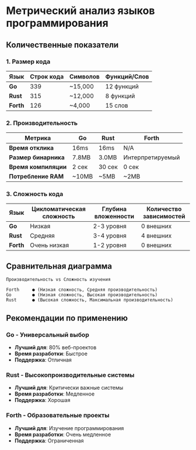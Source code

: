 # Метрический анализ языков программирования

## Количественные показатели

### 1. Размер кода

| Язык | Строк кода | Символов | Функций/Слов |
|------|------------|----------|--------------|
| **Go** | 339 | ~15,000 | 12 функций |
| **Rust** | 315 | ~12,000 | 8 функций |
| **Forth** | 126 | ~4,000 | 15 слов |

### 2. Производительность

| Метрика | Go | Rust | Forth |
|---------|----|----- |-------|
| **Время отклика** | 16ms | 16ms | N/A |
| **Размер бинарника** | 7.8MB | 3.0MB | Интерпретируемый |
| **Время компиляции** | 2 сек | 30 сек | 0 сек |
| **Потребление RAM** | ~10MB | ~5MB | ~2MB |

### 3. Сложность кода

| Язык | Цикломатическая сложность | Глубина вложенности | Количество зависимостей |
|------|---------------------------|---------------------|------------------------|
| **Go** | Низкая | 2-3 уровня | 0 внешних |
| **Rust** | Средняя | 3-4 уровня | 4 внешних |
| **Forth** | Очень низкая | 1-2 уровня | 0 внешних |

## Сравнительная диаграмма

```
Производительность vs Сложность изучения

Forth     ● (Низкая сложность, Средняя производительность)
Go        ● (Низкая сложность, Высокая производительность)  
Rust      ● (Высокая сложность, Максимальная производительность)
```

## Рекомендации по применению

### Go - Универсальный выбор
- **Лучший для**: 80% веб-проектов
- **Время разработки**: Быстрое
- **Поддержка**: Отличная

### Rust - Высокопроизводительные системы  
- **Лучший для**: Критически важные системы
- **Время разработки**: Медленное
- **Поддержка**: Хорошая

### Forth - Образовательные проекты
- **Лучший для**: Изучение программирования
- **Время разработки**: Очень медленное
- **Поддержка**: Ограниченная
